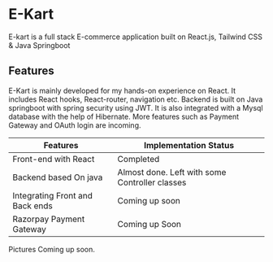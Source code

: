 # E-Kart
E-kart is a full stack E-commerce application built on React.js, Tailwind CSS & Java Springboot

## Features
E-Kart is mainly developed for my hands-on experience on React. It includes React hooks, React-router, navigation etc. Backend is built on Java springboot with spring security using JWT. It is also integrated with a Mysql database with the help of Hibernate.
More features such as Payment Gateway and OAuth login are incoming.

| Features | Implementation Status |
| --- | --- |
| Front-end with React | Completed |
| Backend based On java | Almost done. Left with some Controller classes |
| Integrating Front and Back ends | Coming up soon |
| Razorpay Payment Gateway | Coming up Soon |

Pictures Coming up soon.
